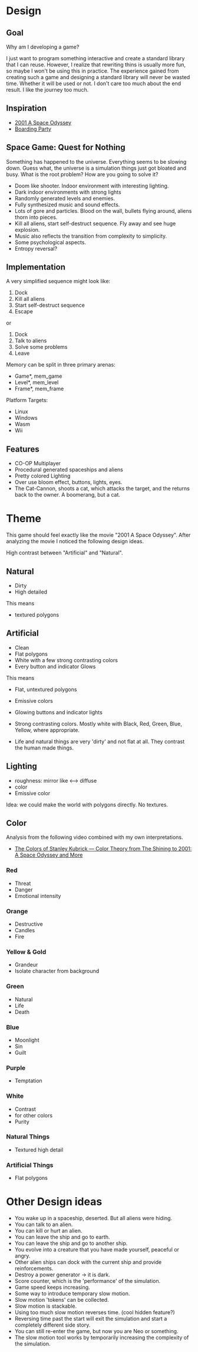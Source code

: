 <!-- Copyright (c) 2023 - Tom Smeets <tom@tsmeets.nl> -->
<!-- design.md: Explore and learn game design -->
# Design

## Goal
Why am I developing a game?

I just want to program something interactive and create a standard library that I can reuse.
However, I realize that rewriting thins is usually more fun, so maybe I won't be using this in practice.
The experience gained from creating such a game and designing a standard library will never be wasted time.
Whether it will be used or not.
I don't care too much about the end result. I like the journey too much.


## Inspiration

- [2001 A Space Odyssey](https://www.imdb.com/title/tt0062622/)
- [Boarding Party](https://steamcommunity.com/sharedfiles/filedetails/?id=889907960)

## Space Game: Quest for Nothing
Something has happened to the universe. Everything seems to be slowing down.
Guess what, the universe is a simulation things just got bloated and busy.
What is the root problem? How are you going to solve it?

- Doom like shooter. Indoor environment with interesting lighting.
- Dark indoor environments with strong lights
- Randomly generated levels and enemies.
- Fully synthesized music and sound effects.
- Lots of gore and particles. Blood on the wall, bullets flying around, aliens thorn into pieces.
- Kill all aliens, start self-destruct sequence. Fly away and see huge explosion.
- Music also reflects the transition from complexity to simplicity.
- Some psychological aspects.
- Entropy reversal?

## Implementation
A very simplified sequence might look like:

1. Dock
2. Kill all aliens
3. Start self-destruct sequence
4. Escape

or

1. Dock
2. Talk to aliens
3. Solve some problems
4. Leave

Memory can be split in three primary arenas:
- Game*,  mem_game
- Level*, mem_level
- Frame*, mem_frame

Platform Targets:
- Linux
- Windows
- Wasm
- Wii


## Features

- CO-OP Multiplayer
- Procedural generated spaceships and aliens
- Pretty colored Lighting
- Over use bloom effect, buttons, lights, eyes.
- The Cat-Cannon, shoots a cat, which attacks the target, and the returns back to the owner. A boomerang, but a cat.

# Theme

This game should feel exactly like the movie "2001 A Space Odyssey".
After analyzing the movie I noticed the following design ideas.

High contrast between "Artificial" and "Natural".

## Natural

- Dirty
- High detailed

This means

- textured polygons

## Artificial

- Clean
- Flat polygons
- White with a few strong contrasting colors
- Every button and indicator Glows

This means

- Flat, untextured polygons
- Emissive colors

- Glowing buttons and indicator lights
- Strong contrasting colors. Mostly white with Black, Red, Green, Blue, Yellow, where appropriate.
- Life and natural things are very 'dirty' and not flat at all. They contrast the human made things.

## Lighting
- roughness: mirror like <--> diffuse
- color
- Emissive color

Idea: we could make the world with polygons directly. No textures.

## Color

Analysis from the following video combined with my own interpretations.

- [The Colors of Stanley Kubrick — Color Theory from The Shining to 2001: A Space Odyssey and More](https://www.youtube.com/watch?v=yVdhm9P8I6o)

### Red

- Threat
- Danger
- Emotional intensity

### Orange

- Destructive
- Candles
- Fire

### Yellow & Gold

- Grandeur
- Isolate character from background

### Green

- Natural
- Life
- Death

### Blue

- Moonlight
- Sin
- Guilt

### Purple

- Temptation

### White

- Contrast
- for other colors
- Purity

### Natural Things
- Textured high detail

### Artificial Things
- Flat polygons

# Other Design ideas
- You wake up in a spaceship, deserted. But all aliens were hiding.
- You can talk to an alien.
- You can kill or hurt an alien.
- You can leave the ship and go to earth.
- You can leave the ship and go to another ship.
- You evolve into a creature that you have made yourself, peaceful or angry.
- Other alien ships can dock with the current ship and provide reinforcements.
- Destroy a power generator -> it is dark.
- Score counter, which is the 'performance' of the simulation.
- Game speed keeps increasing.
- Some way to introduce temporary slow motion.
- Slow motion 'tokens' can be collected.
- Slow motion is stackable.
- Using too much slow motion reverses time. (cool hidden feature?)
- Reversing time past the start will exit the simulation and start a completely different side story.
- You can still re-enter the game, but now you are Neo or something.
- The slow motion tool works by temporarily increasing the complexity of the simulation.
